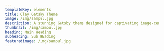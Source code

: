 ```yaml
---
templateKey: elements
title: Clay Gatsby Theme 
image: /img/sampul.jpg
description: A stunning Gatsby theme designed for captivating image-centric websites, perfect for photographers, portfolios, and blogs.
thumbnail: /img/sampul.jpg
heading: Main Heading
subheading: Sub HEading
featuredimage: /img/sampul.jpg
---
```


